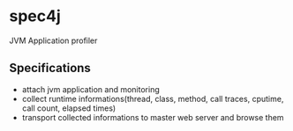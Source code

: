 # spec4j
JVM Application profiler
## Specifications
* attach jvm application and monitoring
* collect runtime informations(thread, class, method, call traces, cputime, call count, elapsed times)
* transport collected informations to master web server and browse them
